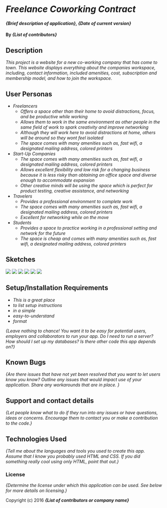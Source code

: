 # _Freelance Coworking Contract_

#### _{Brief description of application}, {Date of current version}_

#### By _**{List of contributors}**_

## Description

_This project is a website for a new co-working company that has come to town. This website displays everything about the companies workspace, including, contact information, included amenities, cost, subscription and membership model, and how to join the workspace._

## User Personas

* _Freelancers_
  * _Offers a space other than their home to avoid distractions, focus, and be productive while working_
  * _Allows them to work in the same environment as other people in the same field of work to spark creativity and improve networking_
  * _Although they will work here to avoid distractions at home, others will be around so they wont feel isolated_
  * _The space comes with many amenities such as, fast wifi, a designated mailing address, colored printers_
* _Start-Up Companies_
  * _The space comes with many amenities such as, fast wifi, a designated mailing address, colored printers_
  * _Allows excellent flexibility and low risk for a changing business because it is less risky than obtaining an office space and diverse enough to accommodate expansion_
  * _Other creative minds will be using the space which is perfect for product testing, creative assistance, and networking_
* _Travelers_
  * _Provides a professional environment to complete work_
  * _The space comes with many amenities such as, fast wifi, a designated mailing address, colored printers_
  * _Excellent for networking while on the move_
* _Students_
  * _Provides a space to practice working in a professional setting and network for the future_
  * _The space is cheap and comes with many amenities such as, fast wifi, a designated mailing address, colored printers_

## Sketches
  ![](src/assets/images/sketch1.jpeg)  ![](src/assets/images/sketch2.jpeg) ![](src/assets/images/sketch3.jpeg) ![](src/assets/images/sketch4.jpeg) ![](src/assets/images/sketch5.jpeg) ![](src/assets/images/sketch6.jpeg)

## Setup/Installation Requirements

* _This is a great place_
* _to list setup instructions_
* _in a simple_
* _easy-to-understand_
* _format_

_{Leave nothing to chance! You want it to be easy for potential users, employers and collaborators to run your app. Do I need to run a server? How should I set up my databases? Is there other code this app depends on?}_

## Known Bugs

_{Are there issues that have not yet been resolved that you want to let users know you know?  Outline any issues that would impact use of your application.  Share any workarounds that are in place. }_

## Support and contact details

_{Let people know what to do if they run into any issues or have questions, ideas or concerns.  Encourage them to contact you or make a contribution to the code.}_

## Technologies Used

_{Tell me about the languages and tools you used to create this app. Assume that I know you probably used HTML and CSS. If you did something really cool using only HTML, point that out.}_

### License

*{Determine the license under which this application can be used.  See below for more details on licensing.}*

Copyright (c) 2016 **_{List of contributors or company name}_**
